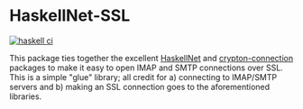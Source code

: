 # HaskellNet-SSL

[![haskell ci](https://github.com/dpwright/HaskellNet-SSL/actions/workflows/haskell.yml/badge.svg)](https://github.com/dpwright/HaskellNet-SSL/actions/workflows/haskell.yml)

This package ties together the excellent [HaskellNet][HaskellNet] and
[crypton-connection][crypton-connection] packages to make it easy to open IMAP and SMTP
connections over SSL.  This is a simple "glue" library; all credit for a)
connecting to IMAP/SMTP servers and b) making an SSL connection goes to the
aforementioned libraries.

[HaskellNet]: https://github.com/jtdaugherty/HaskellNet
[crypton-connection]: https://github.com/kazu-yamamoto/crypton-connection
